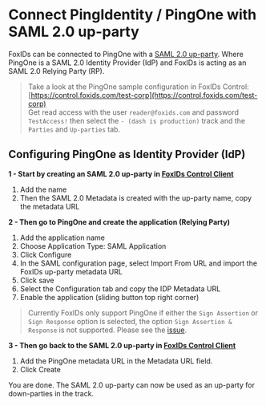 # Connect PingIdentity / PingOne with SAML 2.0 up-party

FoxIDs can be connected to PingOne with a [SAML 2.0 up-party](up-party-saml-2.0.md). Where PingOne is a SAML 2.0 Identity Provider (IdP) and FoxIDs is acting as an SAML 2.0 Relying Party (RP).

> Take a look at the PingOne sample configuration in FoxIDs Control: [https://control.foxids.com/test-corp](https://control.foxids.com/test-corp)  
> Get read access with the user `reader@foxids.com` and password `TestAccess!` then select the `- (dash is production)` track and the `Parties` and `Up-parties` tab.
 
## Configuring PingOne as Identity Provider (IdP)

**1 - Start by creating an SAML 2.0 up-party in [FoxIDs Control Client](control.md#foxids-control-client)**

 1. Add the name
 2. Then the SAML 2.0 Metadata is created with the up-party name, copy the metadata URL

 **2 - Then go to PingOne and create the application (Relying Party)**

  1. Add the application name
  2. Choose Application Type: SAML Application
  3. Click Configure
  4. In the SAML configuration page, select Import From URL and import the FoxIDs up-party metadata URL
  5. Click save
  6. Select the Configuration tab and copy the IDP Metadata URL
  7. Enable the application (sliding button top right corner)


> Currently FoxIDs only support PingOne if either the `Sign Assertion` or `Sign Response` option is selected, the option `Sign Assertion & Response` is not supported. Please see the [issue](https://github.com/ITfoxtec/ITfoxtec.Identity.Saml2/issues/107).

**3 - Then go back to the SAML 2.0 up-party in [FoxIDs Control Client](control.md#foxids-control-client)**

1. Add the PingOne metadata URL in the Metadata URL field.
2. Click Create

You are done. The SAML 2.0 up-party can now be used as an up-party for down-parties in the track.